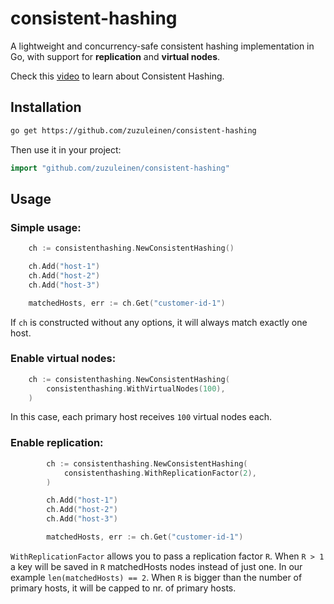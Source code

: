 # consistent-hashing

A lightweight and concurrency-safe consistent hashing implementation in Go,
with support for **replication** and **virtual nodes**.

Check this [video](https://www.youtube.com/watch?v=vccwdhfqIrI) to learn about Consistent Hashing.

## Installation

```bash
go get https://github.com/zuzuleinen/consistent-hashing
```

Then use it in your project:

```go
import "github.com/zuzuleinen/consistent-hashing"
```

## Usage 

### Simple usage:

```go
	ch := consistenthashing.NewConsistentHashing()

	ch.Add("host-1")
	ch.Add("host-2")
	ch.Add("host-3")

	matchedHosts, err := ch.Get("customer-id-1")
```

If `ch` is constructed without any options, it will always match exactly one host.

### Enable virtual nodes:

```go
    ch := consistenthashing.NewConsistentHashing(
        consistenthashing.WithVirtualNodes(100),
    )
```

In this case, each primary host receives `100` virtual nodes each. 


### Enable replication:

```go
		ch := consistenthashing.NewConsistentHashing(
			consistenthashing.WithReplicationFactor(2),
		)

        ch.Add("host-1")
        ch.Add("host-2")
        ch.Add("host-3")

        matchedHosts, err := ch.Get("customer-id-1")
```

`WithReplicationFactor` allows you to pass a replication factor `R`. 
When `R > 1` a key will be saved in `R` matchedHosts nodes instead of just one. In our example `len(matchedHosts) == 2`.
When `R` is bigger than the number of primary hosts, it will be capped to nr. of primary hosts.